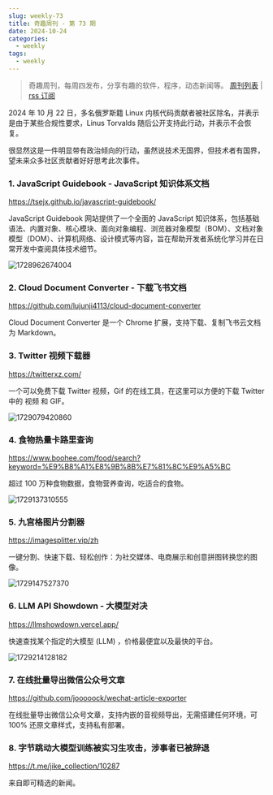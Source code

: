 ```yaml
---
slug: weekly-73
title: 奇趣周刊 - 第 73 期
date: 2024-10-24
categories:
  - weekly
tags:
  - weekly
---
```


> 奇趣周刊，每周四发布，分享有趣的软件，程序，动态新闻等。 [周刊列表](/categories/weekly/) | [rss 订阅](/categories/weekly/index.xml)

2024 年 10 月 22 日，多名俄罗斯籍 Linux 内核代码贡献者被社区除名，并表示是由于某些合规性要求，Linus Torvalds 随后公开支持此行动，并表示不会恢复。

很显然这是一件明显带有政治倾向的行动，虽然说技术无国界，但技术者有国界，望未来众多社区贡献者好好思考此次事件。

### 1. JavaScript Guidebook - JavaScript 知识体系文档

https://tsejx.github.io/javascript-guidebook/

JavaScript Guidebook 网站提供了一个全面的 JavaScript 知识体系，包括基础语法、内置对象、核心模块、面向对象编程、浏览器对象模型（BOM）、文档对象模型（DOM）、计算机网络、设计模式等内容，旨在帮助开发者系统化学习并在日常开发中查阅具体技术细节。

![1728962674004](https://imgurl.zishu.me/2024/10/1728962674004.webp)

### 2. Cloud Document Converter - 下载飞书文档

https://github.com/lujunji4113/cloud-document-converter

Cloud Document Converter 是一个 Chrome 扩展，支持下载、复制飞书云文档为 Markdown。

### 3. Twitter 视频下载器

https://twitterxz.com/

一个可以免费下载 Twitter 视频，Gif 的在线工具，在这里可以方便的下载 Twitter 中的 视频 和 GIF。

![1729079420860](https://imgurl.zishu.me/2024/10/1729079420860.webp)

### 4. 食物热量卡路里查询

https://www.boohee.com/food/search?keyword=%E9%B8%A1%E8%9B%8B%E7%81%8C%E9%A5%BC

超过 100 万种食物数据，食物营养查询，吃适合的食物。

![1729137310555](https://imgurl.zishu.me/2024/10/1729137310555.webp)

### 5. 九宫格图片分割器

https://imagesplitter.vip/zh

一键分割、快速下载、轻松创作：为社交媒体、电商展示和创意拼图转换您的图像。

![1729147527370](https://imgurl.zishu.me/2024/10/1729147527370.webp)

### 6. LLM API Showdown - 大模型对决

https://llmshowdown.vercel.app/

快速查找某个指定的大模型 (LLM) ，价格最便宜以及最快的平台。

![1729214128182](https://imgurl.zishu.me/2024/10/1729214128182.webp)

### 7. 在线批量导出微信公众号文章

https://github.com/jooooock/wechat-article-exporter

在线批量导出微信公众号文章，支持内嵌的音视频导出，无需搭建任何环境，可 100% 还原文章样式，支持私有部署。

### 8. 字节跳动大模型训练被实习生攻击，涉事者已被辞退

https://t.me/jike_collection/10287

来自即可精选的新闻。

